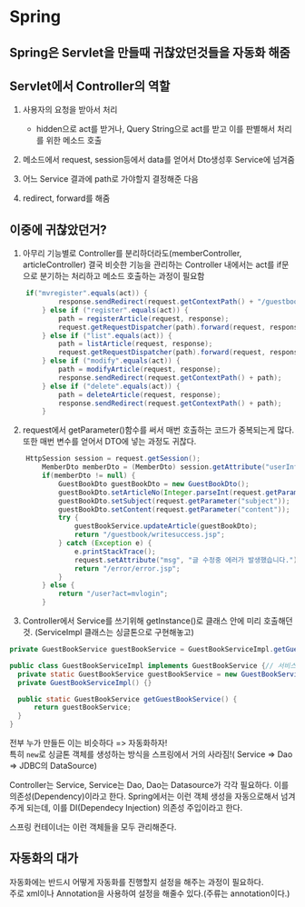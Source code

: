 # Spring

## Spring은 Servlet을 만들때 귀찮았던것들을 자동화 해줌

## Servlet에서 Controller의 역할

1. 사용자의 요청을 받아서 처리

   - hidden으로 act를 받거나, Query String으로 act를 받고 이를 판별해서 처리를 위한 메소드 호출

2. 메소드에서 request, session등에서 data를 얻어서 Dto생성후 Service에 넘겨줌
3. 어느 Service 결과에 path로 가야할지 결정해준 다음
4. redirect, forward를 해줌

## 이중에 귀찮았던거?

1. 아무리 기능별로 Controller를 분리하더라도(memberController, articleController) 결국 비슷한 기능을 관리하는 Controller 내에서는 act를 if문으로 분기하는 처리하고 메소드 호출하는 과정이 필요함

```java
    if("mvregister".equals(act)) {
			response.sendRedirect(request.getContextPath() + "/guestbook/write.jsp");
		} else if ("register".equals(act)) {
			path = registerArticle(request, response);
			request.getRequestDispatcher(path).forward(request, response);
		} else if ("list".equals(act)) {
			path = listArticle(request, response);
			request.getRequestDispatcher(path).forward(request, response);
		} else if ("modify".equals(act)) {
			path = modifyArticle(request, response);
			response.sendRedirect(request.getContextPath() + path);
		} else if ("delete".equals(act)) {
			path = deleteArticle(request, response);
			response.sendRedirect(request.getContextPath() + path);
		}
```

2. request에서 getParameter()함수를 써서 매번 호출하는 코드가 중복되는게 많다. 또한 매번 변수를 얻어서 DTO에 넣는 과정도 귀찮다.

```java
    HttpSession session = request.getSession();
		MemberDto memberDto = (MemberDto) session.getAttribute("userInfo");
		if(memberDto != null) {
			GuestBookDto guestBookDto = new GuestBookDto();
			guestBookDto.setArticleNo(Integer.parseInt(request.getParameter("articleno")));
			guestBookDto.setSubject(request.getParameter("subject"));
			guestBookDto.setContent(request.getParameter("content"));
			try {
				guestBookService.updateArticle(guestBookDto);
				return "/guestbook/writesuccess.jsp";
			} catch (Exception e) {
				e.printStackTrace();
				request.setAttribute("msg", "글 수정중 에러가 발생했습니다.");
				return "/error/error.jsp";
			}
		} else {
			return "/user?act=mvlogin";
		}
```

3. Controller에서 Service를 쓰기위해 getInstance()로 클래스 안에 미리 호출해던것. (ServiceImpl 클래스는 싱글톤으로 구현해놓고)

```java
private GuestBookService guestBookService = GuestBookServiceImpl.getGuestBookService();
```

```java
public class GuestBookServiceImpl implements GuestBookService {// 서비스 클래스
  private static GuestBookService guestBookService = new GuestBookServiceImpl();// 싱글톤
  private GuestBookServiceImpl() {}

  public static GuestBookService getGuestBookService() {
	  return guestBookService;
  }
}
```

전부 누가 만들든 이는 비슷하다 => 자동화하자!  
특히 `new`로 싱글톤 객체를 생성하는 방식을 스프링에서 거의 사라짐!( Service => Dao => JDBC의 DataSource)

Controller는 Service, Service는 Dao, Dao는 Datasource가 각각 필요하다. 이를 의존성(Dependency)이라고 한다. Spring에서는 이런 객체 생성을 자동으로해서 넘겨주게 되는데, 이를 DI(Dependecy Injection) 의존성 주입이라고 한다.

스프링 컨테이너는 이런 객체들을 모두 관리해준다.

## 자동화의 대가

자동화에는 반드시 어떻게 자동화를 진행할지 설정을 해주는 과정이 필요하다.  
주로 xml이나 Annotation을 사용하여 설정을 해줄수 있다.(주류는 annotation이다.)

